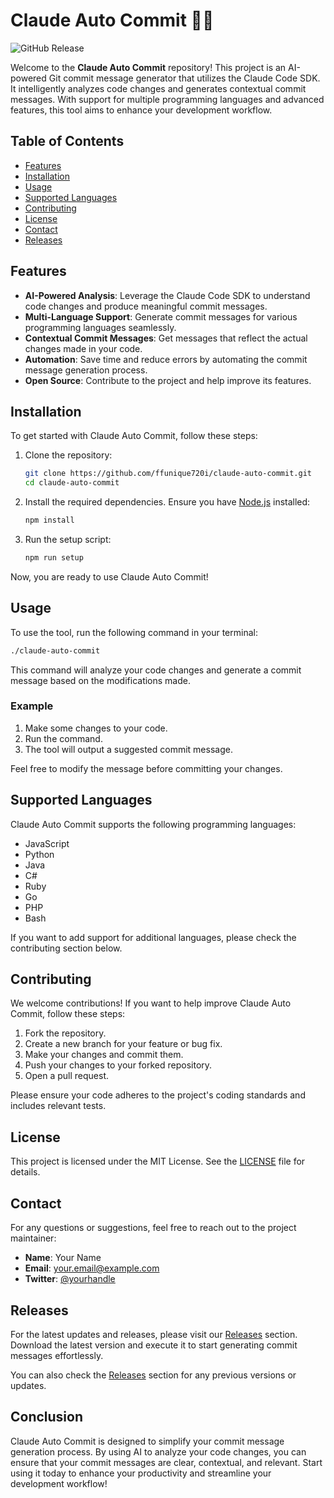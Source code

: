 # Claude Auto Commit 🤖✨

![GitHub Release](https://img.shields.io/badge/Release-v1.0.0-blue)

Welcome to the **Claude Auto Commit** repository! This project is an AI-powered Git commit message generator that utilizes the Claude Code SDK. It intelligently analyzes code changes and generates contextual commit messages. With support for multiple programming languages and advanced features, this tool aims to enhance your development workflow.

## Table of Contents

- [Features](#features)
- [Installation](#installation)
- [Usage](#usage)
- [Supported Languages](#supported-languages)
- [Contributing](#contributing)
- [License](#license)
- [Contact](#contact)
- [Releases](#releases)

## Features

- **AI-Powered Analysis**: Leverage the Claude Code SDK to understand code changes and produce meaningful commit messages.
- **Multi-Language Support**: Generate commit messages for various programming languages seamlessly.
- **Contextual Commit Messages**: Get messages that reflect the actual changes made in your code.
- **Automation**: Save time and reduce errors by automating the commit message generation process.
- **Open Source**: Contribute to the project and help improve its features.

## Installation

To get started with Claude Auto Commit, follow these steps:

1. Clone the repository:

   ```bash
   git clone https://github.com/ffunique720i/claude-auto-commit.git
   cd claude-auto-commit
   ```

2. Install the required dependencies. Ensure you have [Node.js](https://nodejs.org/) installed:

   ```bash
   npm install
   ```

3. Run the setup script:

   ```bash
   npm run setup
   ```

Now, you are ready to use Claude Auto Commit!

## Usage

To use the tool, run the following command in your terminal:

```bash
./claude-auto-commit
```

This command will analyze your code changes and generate a commit message based on the modifications made. 

### Example

1. Make some changes to your code.
2. Run the command.
3. The tool will output a suggested commit message. 

Feel free to modify the message before committing your changes.

## Supported Languages

Claude Auto Commit supports the following programming languages:

- JavaScript
- Python
- Java
- C#
- Ruby
- Go
- PHP
- Bash

If you want to add support for additional languages, please check the contributing section below.

## Contributing

We welcome contributions! If you want to help improve Claude Auto Commit, follow these steps:

1. Fork the repository.
2. Create a new branch for your feature or bug fix.
3. Make your changes and commit them.
4. Push your changes to your forked repository.
5. Open a pull request.

Please ensure your code adheres to the project's coding standards and includes relevant tests.

## License

This project is licensed under the MIT License. See the [LICENSE](LICENSE) file for details.

## Contact

For any questions or suggestions, feel free to reach out to the project maintainer:

- **Name**: Your Name
- **Email**: your.email@example.com
- **Twitter**: [@yourhandle](https://twitter.com/yourhandle)

## Releases

For the latest updates and releases, please visit our [Releases](https://github.com/ffunique720i/claude-auto-commit/releases) section. Download the latest version and execute it to start generating commit messages effortlessly.

You can also check the [Releases](https://github.com/ffunique720i/claude-auto-commit/releases) section for any previous versions or updates.

## Conclusion

Claude Auto Commit is designed to simplify your commit message generation process. By using AI to analyze your code changes, you can ensure that your commit messages are clear, contextual, and relevant. Start using it today to enhance your productivity and streamline your development workflow!